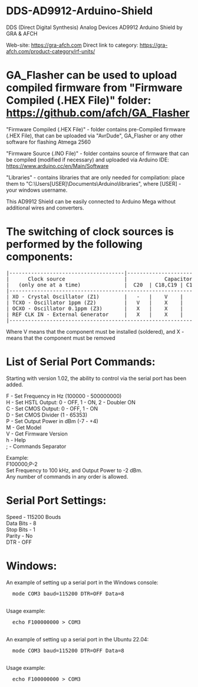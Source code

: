 # DDS-AD9912-Arduino-Shield
DDS (Direct Digital Synthesis) Analog Devices AD9912 Arduino Shield by GRA &amp; AFCH

Web-site: https://gra-afch.com
Direct link to category:  https://gra-afch.com/product-category/rf-units/

# GA_Flasher can be used to upload compiled firmware from "Firmware Compiled (.HEX File)" folder: https://github.com/afch/GA_Flasher

"Firmware Compiled (.HEX File)" - folder contains pre-Compiled firmware (.HEX File), that can be uploaded via "AvrDude", GA_Flasher or any other software for flashing Atmega 2560

"Firmware Source (.INO File)" - folder contains source of firmware that can be compiled (modified if necessary) and uploaded via Arduino IDE: https://www.arduino.cc/en/Main/Software

"Libraries" - contains libraries that are only needed for compilation: place them to "C:\Users\[USER]\Documents\Arduino\libraries", where [USER] - your windows username.

This AD9912 Shield can be easily connected to Arduino Mega without additional wires and converters. 

# The switching of clock sources is performed by the following components:
<pre>
|-------------------------------------|-----------------------------------|-------------------------------|--------------|
|      Clock source                   |            Capacitors             |    Resistors                  | Ferrite Bead |
|   (only one at a time)              |  C20  | C18,C19 | C14,C17 |  C15  |  XO  | REF | PLL_BP(1k) | R37 |      FB1     |
|------------------------------------------------------------------------------------------------------------------------|
| XO - Crystal Oscillator (Z1)        |   -   |    V    |    X    |   V   |   V  |  X  |      X     |  V  |       X      |
| TCXO - Oscillator 1ppm (Z2)         |   V   |    X    |    V    |   V   |   X  |  V  |      X     |  V  |       V      |
| OCXO - Oscillator 0.1ppm (Z3)       |   X   |    X    |    V    |   V   |   X  |  V  |      X     |  V  |       V      |
| REF CLK IN - External Generator     |   X   |    X    |    V    |   X   |   X  |  V  |      V     |  X  |       X      |
|------------------------------------------------------------------------------------------------------------------------|
</pre>

Where V means that the component must be installed (soldered), and X - means that the component must be removed

# List of Serial Port Commands:
Starting with version 1.02, the ability to control via the serial port has been added.

  F - Set Frequency in Hz (100000 - 500000000)  
  H - Set HSTL Output: 0 - OFF, 1 - ON, 2 - Doubler ON  
  C - Set CMOS Output: 0 - OFF, 1 - ON  
  D - Set CMOS Divider (1 - 65353)  
  P - Set Output Power in dBm (-7 - +4)  
  M - Get Model  
  V - Get Firmware Version  
  h - Help  
  ; - Commands Separator  
          
Example:  
  F100000;P-2  
Set Frequency to 100 kHz, and Output Power to -2 dBm.  
Any number of commands in any order is allowed.  

# Serial Port Settings:

  Speed - 115200 Bouds  
  Data Bits - 8  
  Stop Bits - 1  
  Parity - No  
  DTR - OFF  
# Windows:

An example of setting up a serial port in the Windows console:
  <pre>
  mode COM3 baud=115200 DTR=OFF Data=8
  </pre>
  
Usage example:
  <pre>
  echo F100000000 > COM3
  </pre>
  
An example of setting up a serial port in the Ubuntu 22.04:
  <pre>
  mode COM3 baud=115200 DTR=OFF Data=8
  </pre>
  
Usage example:
  <pre>
  echo F100000000 > COM3
  </pre>

